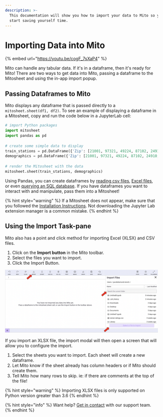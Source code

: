 ```yaml
---
description: >-
  This documentation will show you how to import your data to Mito so you can
  start saving yourself time.
---
```


# Importing Data into Mito

{% embed url="https://youtu.be/cogF_7sXaP4" %}

Mito can handle any tabular data. If it's in a dataframe, then it's ready for Mito! There are two ways to get data into Mito, passing a dataframe to the Mitosheet and using the in-app import popup.

## Passing Dataframes to Mito

Mito displays any dataframe that is passed directly to a `mitosheet.sheet(df1, df2)`. To see an example of displaying a dataframe in a Mitosheet, copy and run the code below in a JupyterLab cell:

```python
# import Python packages
import mitosheet
import pandas as pd

# create some simple data to display
train_stations = pd.DataFrame({'Zip': [21001, 97321, 49224, 87102, 24910, 22301], 'City': ['Aberdeen', 'Albany', 'Albion', 'Albuquerque', 'Alderson', 'Alexandria'], 'State': ['MD', 'OR', 'MI', 'NM', 'WV', 'VA'], 'Ticket_Office': ['N', 'Y', 'N', 'Y', 'N', 'Y']})
demographics = pd.DataFrame({'Zip': [21001, 97321, 49224, 87102, 24910, 22301], 'Median_Income': [53979.0, 112924.0, 37556.0, 28388.0, 30914.0, 54087.0], 'Mean_Income': [66169.0, 147076.0, 50371.0, 39529.0, 40028.0, 64068.0], 'Pop': [18974.0, 11162.0, 14900.0, 22204.0, 5383.0, 19504.0]})

# render the Mitosheet with the data
mitosheet.sheet(train_stations, demographics)
```

Using Pandas, you can create dataframes by [reading csv files](https://pandas.pydata.org/pandas-docs/stable/reference/api/pandas.read\_csv.html), [Excel files](https://pandas.pydata.org/pandas-docs/stable/reference/api/pandas.read\_excel.html), or even [querying an SQL database](https://pandas.pydata.org/pandas-docs/stable/reference/api/pandas.read\_sql\_query.html). If you have dataframes you want to interact with and manipulate, pass them into a Mitosheet!

{% hint style="warning" %}
If a Mitosheet does not appear, make sure that you followed the [Installation Instructions](../getting-started/installing-mito/). Not downloading  the Jupyter Lab extension manager is a common mistake.&#x20;
{% endhint %}

## Using the Import Task-pane

Mito also has a point and click method for importing Excel (XLSX) and CSV files.&#x20;

1. Click on the **Import button** in the Mito toolbar.
2. Select the files you want to import.
3. Click the Import Button.

![](<../.gitbook/assets/final mito import 2.png>)

If you import an XLSX file, the import modal will then open a screen that will allow you to configure the import.

1. Select the sheets you want to import. Each sheet will create a new dataframe.
2. Let Mito know if the sheet already has column headers or if Mito should create them.&#x20;
3. Tell Mito how many rows to skip. ie: if there are comments at the top of the file!

{% hint style="warning" %}
Importing XLSX files is only supported on Python version greater than 3.6
{% endhint %}

{% hint style="info" %}
Want help? [Get in contact](https://discord.com/invite/XdJSZyejJU) with our support team.&#x20;
{% endhint %}
